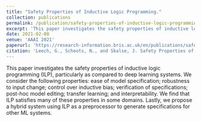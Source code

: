```yaml
---
title: "Safety Properties of Inductive Logic Programming."
collection: publications
permalink: /publication/safety-properties-of-inductive-logic-programming
excerpt: 'This paper investigates the safety properties of inductive logic programming (ILP) as a paradigm of machine learning.'
date: 2021-02-08
venue: 'AAAI 2021'
paperurl: 'https://research-information.bris.ac.uk/en/publications/safety-properties-of-inductive-logic-programming'
citation: 'Leech, G., Schoots, N., and Skalse, J. Safety Properties of Inductive Logic Programming. Paper presented at AAAI Workshop on Artificial Intelligence Safety 2021.
---
```

This paper investigates the safety properties of inductive logic programming (ILP), particularly as compared to deep learning systems. We consider the following properties: ease of model specification; robustness to input change; control over inductive bias; verification of specifications; post-hoc model editing; transfer learning; and interpretability.
We find that ILP satisfies many of these properties in some domains. Lastly, we propose a hybrid system using ILP as a preprocessor to generate specifications for other ML systems.
